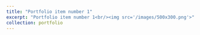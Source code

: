 ```yaml
---
title: "Portfolio item number 1"
excerpt: "Portfolio item number 1<br/><img src='/images/500x300.png'>"
collection: portfolio
---
```



